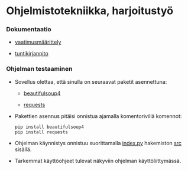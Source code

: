 # Ohjelmistotekniikka, harjoitustyö

### Dokumentaatio
- [vaatimusmäärittely](https://github.com/pakkanep/ot-harjoitustyo/blob/master/Dokumentaatio/vaatimusmaarittely.md)

- [tuntikirjanpito](https://github.com/pakkanep/ot-harjoitustyo/blob/master/Dokumentaatio/tuntikirjanpito.md)

### Ohjelman testaaminen
- Sovellus olettaa, että sinulla on seuraavat paketit asennettuna:

  - [beautifulsoup4](https://pypi.org/project/beautifulsoup4/)

  - [requests](https://pypi.org/project/requests/)

- Pakettien asennus pitäisi onnistua ajamalla komentorivillä komennot: 

      pip install beautifulsoup4
      pip install requests

- Ohjelman käynnistys onnistuu suorittamalla [index.py](https://github.com/pakkanep/ot-harjoitustyo/blob/master/src/index.py) hakemiston [src](https://github.com/pakkanep/ot-harjoitustyo/tree/master/src) sisällä.

- Tarkemmat käyttöohjeet tulevat näkyviin ohjelman käyttöliittymässä.


  
